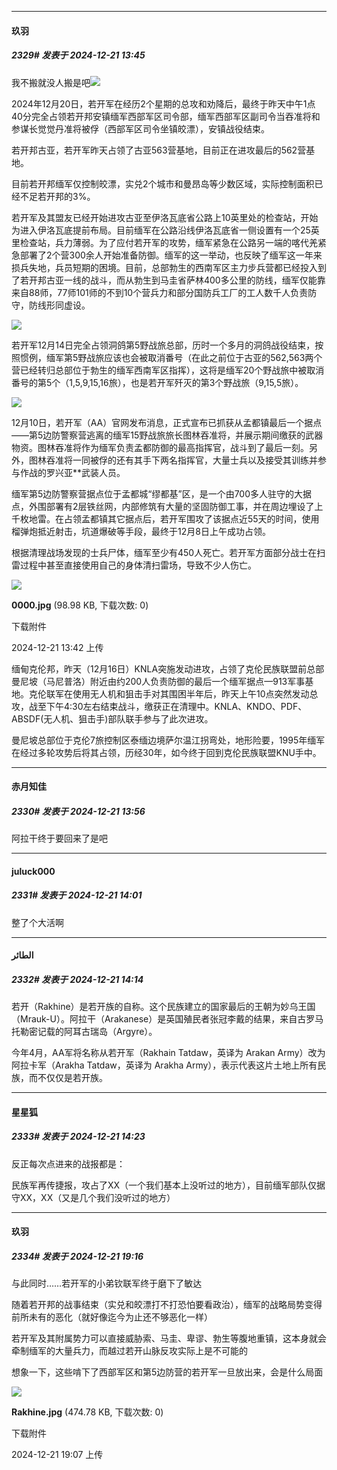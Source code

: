 ﻿
*****

####  玖羽  
##### 2329#       发表于 2024-12-21 13:45

我不搬就没人搬是吧<img src="https://static.saraba1st.com/image/smiley/face2017/002.png" referrerpolicy="no-referrer"> 

2024年12月20日，若开军在经历2个星期的总攻和劝降后，最终于昨天中午1点40分完全占领若开邦安镇缅军西部军区司令部，缅军西部军区副司令当吞准将和参谋长觉觉丹准将被俘（西部军区司令坐镇皎漂），安镇战役结束。

若开邦古亚，若开军昨天占领了古亚563营基地，目前正在进攻最后的562营基地。

目前若开邦缅军仅控制皎漂，实兑2个城市和曼昂岛等少数区域，实际控制面积已经不足若开邦的3%。

若开军及其盟友已经开始进攻古亚至伊洛瓦底省公路上10英里处的检查站，开始为进入伊洛瓦底提前布局。目前缅军在公路沿线伊洛瓦底省一侧设置有一个25英里检查站，兵力薄弱。为了应付若开军的攻势，缅军紧急在公路另一端的喀代羌紧急部署了2个营300余人开始准备防御。缅军的这一举动，也反映了缅军这一年来损兵失地，兵员短期的困境。目前，总部勃生的西南军区主力步兵营都已经投入到了若开邦古亚一线的战斗，而从勃生到马圭省萨林400多公里的防线，缅军仅能靠来自88师，77师101师的不到10个营兵力和部分国防兵工厂的工人数千人负责防守，防线形同虚设。

<img src="https://static.saraba1st.com/image/smiley/face2017/010.png" referrerpolicy="no-referrer"> 

若开军12月14日完全占领洞鸽第5野战旅总部，历时一个多月的洞鸽战役结束，按照惯例，缅军第5野战旅应该也会被取消番号（在此之前位于古亚的562,563两个营已经转归总部位于勃生的缅军西南军区指挥），这将是缅军20个野战旅中被取消番号的第5个（1,5,9,15,16旅），也是若开军歼灭的第3个野战旅（9,15,5旅）。

<img src="https://static.saraba1st.com/image/smiley/face2017/010.png" referrerpolicy="no-referrer"> 

12月10日，若开军（AA）官网发布消息，正式宣布已抓获从孟都镇最后一个据点——第5边防警察营逃离的缅军15野战旅旅长图林吞准将，并展示期间缴获的武器物资。图林吞准将作为缅军负责孟都防御的最高指挥官，战斗到了最后一刻。另外，图林吞准将一同被俘的还有其手下两名指挥官，大量士兵以及接受其训练并参与作战的罗兴亚**武装人员。

缅军第5边防警察营据点位于孟都城“缪都基”区，是一个由700多人驻守的大据点，外围部署有2层铁丝网，内部修筑有大量的坚固防御工事，并在周边埋设了上千枚地雷。在占领孟都镇其它据点后，若开军围攻了该据点近55天的时间，使用榴弹炮抵近射击，坑道爆破等手段，最终于12月8日上午成功占领。

根据清理战场发现的士兵尸体，缅军至少有450人死亡。若开军方面部分战士在扫雷过程中甚至直接使用自己的身体清扫雷场，导致不少人伤亡。

<img src="https://img.saraba1st.com/forum/202412/21/134206dfkr5gaae4enrrnd.jpg" referrerpolicy="no-referrer">

<strong>0000.jpg</strong> (98.98 KB, 下载次数: 0)

下载附件

2024-12-21 13:42 上传

缅甸克伦邦，昨天（12月16日）KNLA突施发动进攻，占领了克伦民族联盟前总部曼尼坡（马尼普洛）附近由约200人负责防御的最后一个缅军据点—913军事基地。克伦联军在使用无人机和狙击手对其围困半年后，昨天上午10点突然发动总攻，战至下午4:30左右结束战斗，缴获正在清理中。KNLA、KNDO、PDF、ABSDF(无人机、狙击手)部队联手参与了此次进攻。

曼尼坡总部位于克伦7旅控制区泰缅边境萨尔温江拐弯处，地形险要，1995年缅军在经过多轮攻势后将其占领，历经30年，如今终于回到克伦民族联盟KNU手中。

*****

####  赤月知佳  
##### 2330#       发表于 2024-12-21 13:56

阿拉干终于要回来了是吧

*****

####  juluck000  
##### 2331#       发表于 2024-12-21 14:01

整了个大活啊


*****

####  الطائر  
##### 2332#       发表于 2024-12-21 14:14

若开（Rakhine）是若开族的自称。这个民族建立的国家最后的王朝为妙乌王国（Mrauk-U）。阿拉干（Arakanese）是英国殖民者张冠李戴的结果，来自古罗马托勒密记载的阿耳古瑞岛（Argyre）。

今年4月，AA军将名称从若开军（Rakhain Tatdaw，英译为 Arakan Army）改为阿拉卡军（Arakha Tatdaw，英译为 Arakha Army），表示代表这片土地上所有民族，而不仅仅是若开族。

*****

####  星星狐  
##### 2333#       发表于 2024-12-21 14:23

反正每次点进来的战报都是：

民族军再传捷报，攻占了XX（一个我们基本上没听过的地方），目前缅军部队仅据守XX，XX（又是几个我们没听过的地方）

*****

####  玖羽  
##### 2334#       发表于 2024-12-21 19:16

与此同时……若开军的小弟钦联军终于磨下了敏达

随着若开邦的战事结束（实兑和皎漂打不打恐怕要看政治），缅军的战略局势变得前所未有的恶化（就好像迄今为止还不够恶化一样）

若开军及其附属势力可以直接威胁索、马圭、卑谬、勃生等腹地重镇，这本身就会牵制缅军的大量兵力，而越过若开山脉反攻实际上是不可能的

想象一下，这些啃下了西部军区和第5边防营的若开军一旦放出来，会是什么局面

<img src="https://img.saraba1st.com/forum/202412/21/190758af27byg42z2yfz4w.jpg" referrerpolicy="no-referrer">

<strong>Rakhine.jpg</strong> (474.78 KB, 下载次数: 0)

下载附件

2024-12-21 19:07 上传

